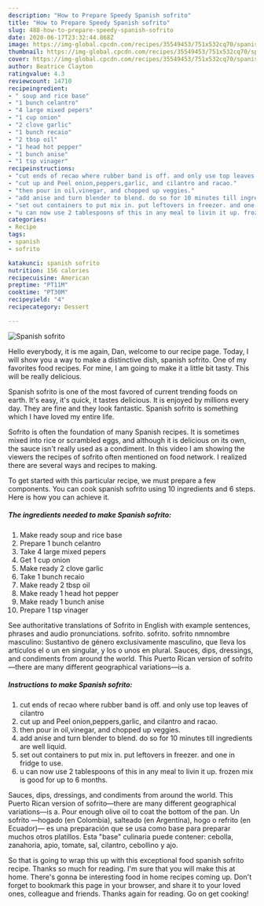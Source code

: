 ```yaml
---
description: "How to Prepare Speedy Spanish sofrito"
title: "How to Prepare Speedy Spanish sofrito"
slug: 488-how-to-prepare-speedy-spanish-sofrito
date: 2020-06-17T23:32:44.868Z
image: https://img-global.cpcdn.com/recipes/35549453/751x532cq70/spanish-sofrito-recipe-main-photo.jpg
thumbnail: https://img-global.cpcdn.com/recipes/35549453/751x532cq70/spanish-sofrito-recipe-main-photo.jpg
cover: https://img-global.cpcdn.com/recipes/35549453/751x532cq70/spanish-sofrito-recipe-main-photo.jpg
author: Beatrice Clayton
ratingvalue: 4.3
reviewcount: 14710
recipeingredient:
- " soup and rice base"
- "1 bunch celantro"
- "4 large mixed pepers"
- "1 cup onion"
- "2 clove garlic"
- "1 bunch recaio"
- "2 tbsp oil"
- "1 head hot pepper"
- "1 bunch anise"
- "1 tsp vinager"
recipeinstructions:
- "cut ends of recao where rubber band is off. and only use top leaves of cilantro"
- "cut up and Peel onion,peppers,garlic, and cilantro and racao."
- "then pour in oil,vinegar, and chopped up veggies."
- "add anise and turn blender to blend. do so for 10 minutes till ingredients are well liquid."
- "set out containers to put mix in. put leftovers in freezer. and one in fridge to use."
- "u can now use 2 tablespoons of this in any meal to livin it up. frozen mix is good for up to 6 months."
categories:
- Recipe
tags:
- spanish
- sofrito

katakunci: spanish sofrito 
nutrition: 156 calories
recipecuisine: American
preptime: "PT11M"
cooktime: "PT30M"
recipeyield: "4"
recipecategory: Dessert

---
```



![Spanish sofrito](https://img-global.cpcdn.com/recipes/35549453/751x532cq70/spanish-sofrito-recipe-main-photo.jpg)

Hello everybody, it is me again, Dan, welcome to our recipe page. Today, I will show you a way to make a distinctive dish, spanish sofrito. One of my favorites food recipes. For mine, I am going to make it a little bit tasty. This will be really delicious.

Spanish sofrito is one of the most favored of current trending foods on earth. It's easy, it's quick, it tastes delicious. It is enjoyed by millions every day. They are fine and they look fantastic. Spanish sofrito is something which I have loved my entire life.

Sofrito is often the foundation of many Spanish recipes. It is sometimes mixed into rice or scrambled eggs, and although it is delicious on its own, the sauce isn&#39;t really used as a condiment. In this video I am showing the viewers the recipes of sofrito often mentioned on food network. I realized there are several ways and recipes to making.


To get started with this particular recipe, we must prepare a few components. You can cook spanish sofrito using 10 ingredients and 6 steps. Here is how you can achieve it.

<!--inarticleads1-->

##### The ingredients needed to make Spanish sofrito:

1. Make ready  soup and rice base
1. Prepare 1 bunch celantro
1. Take 4 large mixed pepers
1. Get 1 cup onion
1. Make ready 2 clove garlic
1. Take 1 bunch recaio
1. Make ready 2 tbsp oil
1. Make ready 1 head hot pepper
1. Make ready 1 bunch anise
1. Prepare 1 tsp vinager


See authoritative translations of Sofrito in English with example sentences, phrases and audio pronunciations. sofrito. sofrito. sofrito nmnombre masculino: Sustantivo de género exclusivamente masculino, que lleva los artículos el o un en singular, y los o unos en plural. Sauces, dips, dressings, and condiments from around the world. This Puerto Rican version of sofrito—there are many different geographical variations—is a. 

<!--inarticleads2-->

##### Instructions to make Spanish sofrito:

1. cut ends of recao where rubber band is off. and only use top leaves of cilantro
1. cut up and Peel onion,peppers,garlic, and cilantro and racao.
1. then pour in oil,vinegar, and chopped up veggies.
1. add anise and turn blender to blend. do so for 10 minutes till ingredients are well liquid.
1. set out containers to put mix in. put leftovers in freezer. and one in fridge to use.
1. u can now use 2 tablespoons of this in any meal to livin it up. frozen mix is good for up to 6 months.


Sauces, dips, dressings, and condiments from around the world. This Puerto Rican version of sofrito—there are many different geographical variations—is a. Pour enough olive oil to coat the bottom of the pan. Un sofrito —hogado (en Colombia), salteado (en Argentina), hogo o refrito (en Ecuador)— es una preparación que se usa como base para preparar muchos otros platillos. Esta &#34;base&#34; culinaria puede contener: cebolla, zanahoria, apio, tomate, sal, cilantro, cebollino y ajo. 

So that is going to wrap this up with this exceptional food spanish sofrito recipe. Thanks so much for reading. I'm sure that you will make this at home. There's gonna be interesting food in home recipes coming up. Don't forget to bookmark this page in your browser, and share it to your loved ones, colleague and friends. Thanks again for reading. Go on get cooking!
